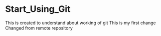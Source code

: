 # Start_Using_Git
This is created to understand about working of git
This is my first change
Changed from remote repository
